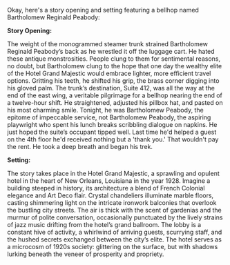 Okay, here's a story opening and setting featuring a bellhop named Bartholomew Reginald Peabody:

**Story Opening:**

The weight of the monogrammed steamer trunk strained Bartholomew Reginald Peabody’s back as he wrestled it off the luggage cart. He hated these antique monstrosities. People clung to them for sentimental reasons, no doubt, but Bartholomew clung to the hope that one day the wealthy elite of the Hotel Grand Majestic would embrace lighter, more efficient travel options. Gritting his teeth, he shifted his grip, the brass corner digging into his gloved palm. The trunk’s destination, Suite 412, was all the way at the end of the east wing, a veritable pilgrimage for a bellhop nearing the end of a twelve-hour shift. He straightened, adjusted his pillbox hat, and pasted on his most charming smile. Tonight, he was Bartholomew Peabody, the epitome of impeccable service, not Bartholomew Peabody, the aspiring playwright who spent his lunch breaks scribbling dialogue on napkins. He just hoped the suite’s occupant tipped well. Last time he'd helped a guest on the 4th floor he'd received nothing but a 'thank you.' That wouldn't pay the rent. He took a deep breath and began his trek.

**Setting:**

The story takes place in the Hotel Grand Majestic, a sprawling and opulent hotel in the heart of New Orleans, Louisiana in the year 1928. Imagine a building steeped in history, its architecture a blend of French Colonial elegance and Art Deco flair. Crystal chandeliers illuminate marble floors, casting shimmering light on the intricate ironwork balconies that overlook the bustling city streets. The air is thick with the scent of gardenias and the murmur of polite conversation, occasionally punctuated by the lively strains of jazz music drifting from the hotel’s grand ballroom. The lobby is a constant hive of activity, a whirlwind of arriving guests, scurrying staff, and the hushed secrets exchanged between the city’s elite. The hotel serves as a microcosm of 1920s society: glittering on the surface, but with shadows lurking beneath the veneer of prosperity and propriety.
